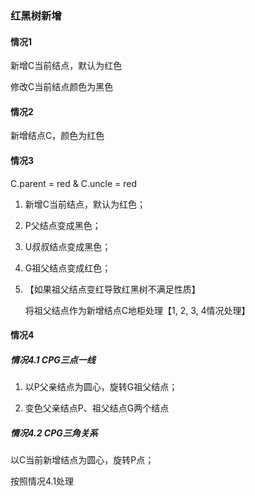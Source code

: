 ### 红黑树新增

#### 情况1

新增C当前结点，默认为红色

修改C当前结点颜色为黑色



#### 情况2

新增结点C，颜色为红色



#### 情况3

C.parent = red & C.uncle = red

1. 新增C当前结点，默认为红色；

2. P父结点变成黑色；

3. U叔叔结点变成黑色；

4. G祖父结点变成红色；

5. 【如果祖父结点变红导致红黑树不满足性质】

   将祖父结点作为新增结点C地柜处理【1, 2, 3, 4情况处理】



#### 情况4

##### 情况4.1 CPG三点一线

1. 以P父亲结点为圆心，旋转G祖父结点；

2. 变色父亲结点P、祖父结点G两个结点

   

##### 情况4.2 CPG三角关系

以C当前新增结点为圆心，旋转P点；

按照情况4.1处理